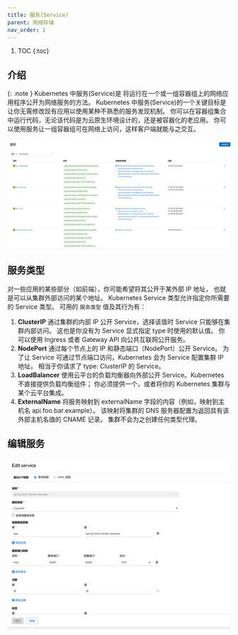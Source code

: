 ```yaml
---
title: 服务(Service)
parent: 网络存储
nav_order: 1
---
```


1. TOC
{:toc}

## 介绍

{: .note }
Kubernetes 中服务(Service)是 将运行在一个或一组容器组上的网络应用程序公开为网络服务的方法。
Kubernetes 中服务(Service)的一个关键目标是让你无需修改现有应用以使用某种不熟悉的服务发现机制。 你可以在容器组集合中运行代码，无论该代码是为云原生环境设计的，还是被容器化的老应用。 你可以使用服务让一组容器组可在网络上访问，这样客户端就能与之交互。

![](imgs/services.jpg)

## 服务类型

对一些应用的某些部分（如前端），你可能希望将其公开于某外部 IP 地址， 也就是可以从集群外部访问的某个地址。
Kubernetes Service 类型允许指定你所需要的 Service 类型。
可用的 `服务类型` 值及其行为有：
1. **ClusterIP** 通过集群的内部 IP 公开 Service，选择该值时 Service 只能够在集群内部访问。 这也是你没有为 Service 显式指定 type 时使用的默认值。 你可以使用 Ingress 或者 Gateway API 向公共互联网公开服务。
2. **NodePort** 通过每个节点上的 IP 和静态端口（NodePort）公开 Service。 为了让 Service 可通过节点端口访问，Kubernetes 会为 Service 配置集群 IP 地址， 相当于你请求了 type: ClusterIP 的 Service。
3. **LoadBalancer** 使用云平台的负载均衡器向外部公开 Service。Kubernetes 不直接提供负载均衡组件； 你必须提供一个，或者将你的 Kubernetes 集群与某个云平台集成。
4. **ExternalName**  将服务映射到 externalName 字段的内容（例如，映射到主机名 api.foo.bar.example）。 该映射将集群的 DNS 服务器配置为返回具有该外部主机名值的 CNAME 记录。 集群不会为之创建任何类型代理。


## 编辑服务

![](imgs/editService.png)